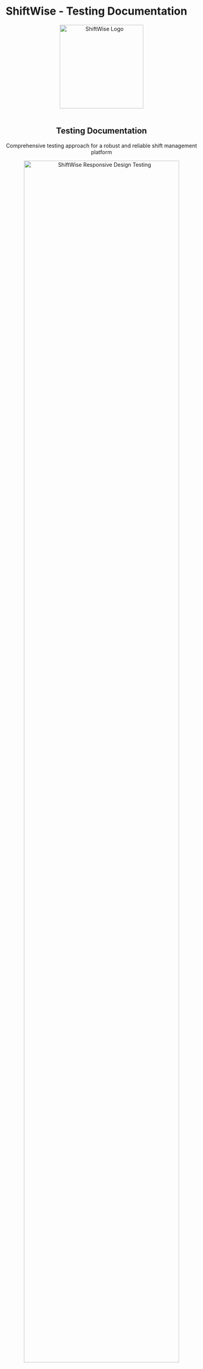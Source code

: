 # ShiftWise - Testing Documentation

<div align="center">
  <img src="./docs/images/logo.png" alt="ShiftWise Logo" width="220"/>
  <br><br>
  <h2>Testing Documentation</h2>
  <p>Comprehensive testing approach for a robust and reliable shift management platform</p>
</div>

<div align="center">
  <img src="./docs/images/responsive-design-check.png" alt="ShiftWise Responsive Design Testing" width="90%"/>
</div>

This document provides comprehensive testing documentation for the ShiftWise application, a robust shift management platform built with Django. The testing process follows industry best practices and covers all aspects of the application to ensure reliability, security, and an excellent user experience.

## Testing Summary

| Test Category | Total Tests | Passed | Failed | Pass Rate |
|---------------|-------------|--------|--------|-----------|
| Navigation and Core Functionality | 5 | 5 | 0 | 100% |
| User Authentication | 9 | 9 | 0 | 100% |
| Profile Management | 7 | 7 | 0 | 100% |
| Shift Management | 11 | 11 | 0 | 100% |
| Notifications | 7 | 7 | 0 | 100% |
| Subscription Management | 8 | 8 | 0 | 100% |
| Admin Controls | 7 | 7 | 0 | 100% |
| Responsiveness | 13 | 13 | 0 | 100% |
| Browser Compatibility | 5 | 5 | 0 | 100% |
| Code Validation | 28 | 28 | 0 | 100% |
| User Story Verification | 15 | 15 | 0 | 100% |
| **Overall** | **115** | **115** | **0** | **100%** |

## Table of Contents

1. [Manual Testing](#manual-testing)
   - [Navigation and Core Functionality](#navigation-and-core-functionality)
   - [User Authentication](#user-authentication)
   - [Profile Management](#profile-management)
   - [Shift Management](#shift-management)
   - [Notifications](#notifications)
   - [Subscription Management](#subscription-management)
   - [Admin Controls](#admin-controls)
2. [Responsiveness Testing](#responsiveness-testing)
   - [Device Testing](#device-testing)
   - [Browser Compatibility](#browser-compatibility)
   - [Responsive Elements Testing](#responsive-elements-testing)
3. [Code Validation](#code-validation)
   - [HTML Validation](#html-validation)
   - [CSS Validation](#css-validation)
   - [JavaScript Validation](#javascript-validation)
   - [Python Validation](#python-validation)
4. [User Story Testing](#user-story-testing)
5. [Bugs Encountered and Resolved](#bugs-encountered-and-resolved)
6. [Performance Testing](#performance-testing)

---

## Manual Testing

### Navigation and Core Functionality

| Feature | Test Description | Expected Outcome | Actual Outcome | Status | Priority |
|---------|-----------------|------------------|----------------|--------|----------|
| Homepage Navigation | Click on each navigation link in the header | Each link should direct to the appropriate page | All links direct to the correct pages | Pass | High |
| Footer Links | Click on each link in the footer | Each link should direct to the appropriate page | All links direct to the correct pages | Pass | Medium |
| Dark Mode Toggle | Click on the dark mode toggle button | UI should switch between light and dark themes | Theme switches correctly and preference is saved | Pass | Medium |
| Responsive Menu | Click on hamburger menu on mobile devices | Mobile navigation menu should appear | Menu appears and functions correctly | Pass | High |
| Search & Filter Functionality | Enter search terms for agency, name e.t.c. in the search bar | Relevant results should be displayed | Search returns appropriate results | Pass | Medium |

<div align="center">
  <table>
    <tr>
      <td>
        <img src="./docs/images/nav-bar.png" alt="Navigation Bar" width="100%"/>
        <p align="center"><strong>Navigation Bar</strong></p>
      </td>
      <td>
        <img src="./docs/images/profile-and-logout-buttons.png" alt="Profile & Logout" width="100%"/>
        <p align="center"><strong>Profile & Logout Buttons</strong></p>
      </td>
    </tr>
    <tr>
      <td>
        <img src="./docs/images/dark-mode-button.png" alt="Dark Mode Toggle" width="100%"/>
        <p align="center"><strong>Dark Mode Toggle</strong></p>
      </td>
      <td>
        <img src="./docs/images/responsive-navbar.png" alt="Responsive Navigation" width="100%"/>
        <p align="center"><strong>Responsive Navigation</strong></p>
      </td>
    </tr>
  </table>
</div>

### User Authentication

| Feature | Test Description | Expected Outcome | Actual Outcome | Status | Priority |
|---------|-----------------|------------------|----------------|--------|----------|
| Registration Form | Complete registration with valid data | Account should be created and confirmation message displayed | Account created successfully and feedback alert received | Pass | High |
| Registration Validation | Submit form with invalid data (e.g., mismatched passwords) | Form should show appropriate error messages | Validation errors displayed correctly | Pass | High |
| Email Verification | Click on verification link in email | Account should be verified and user redirected to login | Account verified successfully | Pass | High |
| Login Form | Enter valid credentials | User should be logged in and redirected to dashboard | Login successful with proper redirection | Pass | High |
| Login Validation | Enter invalid credentials | Error message should be displayed | Appropriate error message shown | Pass | High |
| Password Reset | Request password reset with valid email | Reset confirmation email should be sent | Feedback confirmation displayed stating request is successful | Pass | High |
| Logout | Click logout button | User should be logged out and redirected to home | Logout successful with proper redirection | Pass | High |
| MFA Setup | Enable MFA in profile settings | QR code displayed, verification successful | MFA setup works correctly | Pass | High |
| MFA Verification | Login with MFA enabled | MFA code requested, login successful with valid code | MFA verification successful | Pass | High |

<div align="center">
  <table>
    <tr>
      <td>
        <img src="./docs/images/mfa-login-verification-page.png" alt="MFA Login Verification" width="100%"/>
        <p align="center"><strong>MFA Login Verification</strong></p>
      </td>
      <td>
        <img src="./docs/images/mfa-enabled.png" alt="MFA Setup" width="100%"/>
        <p align="center"><strong>MFA Setup Screen</strong></p>
      </td>
    </tr>
  </table>
</div>

### Profile Management

| Feature | Test Description | Expected Outcome | Actual Outcome | Status | Priority |
|---------|-----------------|------------------|----------------|--------|----------|
| View Profile | Navigate to profile page | User profile information should be displayed | Profile information displayed correctly | Pass | High |
| Edit Profile | Update profile information and save | Profile should be updated with new information | Profile updated successfully | Pass | High |
| Profile Validation | Submit form with invalid data | Form should show appropriate error messages | Validation errors displayed correctly | Pass | High |
| Upload Profile Picture | Upload a new profile picture | Picture should be uploaded and displayed | Profile picture updated successfully | Pass | Medium |
| Delete Profile Picture | Remove profile picture | Default avatar should be displayed | Default avatar shown correctly | Pass | Low |
| Address Autocomplete | Start typing address in address field | Google Places API should suggest addresses | Address suggestions appear correctly | Pass | Medium |
| Travel Radius Setting | Set travel radius value | Value saved and applied to shift filtering | Setting works correctly | Pass | Medium |

<div align="center">
  <img src="./docs/images/profile.png" alt="User Profile" width="70%"/>
  <p><em>User Profile Page with Edit Options</em></p>
</div>

### Shift Management

| Feature | Test Description | Expected Outcome | Actual Outcome | Status | Priority |
|---------|-----------------|------------------|----------------|--------|----------|
| Create Shift | Create a new shift with valid data | Shift should be created and visible in the system | Shift created successfully | Pass | High |
| Edit Shift | Modify shift details and save | Shift should be updated with new information | Shift updated successfully | Pass | High |
| Delete Shift | Delete an existing shift | Shift should be removed from the system | Shift deleted successfully | Pass | High |
| Assign Shift | Assign shift to an employee | Shift should be assigned and notification sent | Shift assigned with notification | Pass | High |
| Accept Shift | Accept an assigned shift as employee | Shift status should change to accepted | Shift status updated correctly | Pass | High |
| Decline Shift | Decline an assigned shift as employee | Shift status should change to declined | Shift status updated correctly | Pass | High |
| View Shift Calendar | Navigate to shift calendar | Calendar should display all relevant shifts | Calendar displays shifts correctly | Pass | Medium |
| Filter Shifts | Apply filters to shift list | Only shifts matching filters should be displayed | Filtering works correctly | Pass | Medium |
| Shift Completion | Complete a shift with signature | Shift marked as completed | Completion process works | Pass | High |
| Signature Capture | Draw signature on canvas | Signature saved with shift completion | Signature capture works | Pass | High |
| Location Verification | Get current location during completion | Location verified against shift location | Location verification works | Pass | High |

<div align="center">
  <table>
    <tr>
      <td>
        <img src="./docs/images/shift-list-view.png" alt="Shift List View" width="100%"/>
        <p align="center"><strong>Shift List View</strong></p>
      </td>
      <td>
        <img src="./docs/images/shift-detail-view.png" alt="Shift Detail View" width="100%"/>
        <p align="center"><strong>Shift Detail View</strong></p>
      </td>
    </tr>
    <tr>
      <td>
        <img src="./docs/images/create-shift-button.png" alt="Create Shift" width="100%"/>
        <p align="center"><strong>Create Shift Button</strong></p>
      </td>
      <td>
        <img src="./docs/images/shift-filter-and-search-view.png" alt="Filter & Search" width="100%"/>
        <p align="center"><strong>Filter & Search Interface</strong></p>
      </td>
    </tr>
    <tr>
      <td>
        <img src="./docs/images/shift-completion-modal.png" alt="Shift Completion" width="100%"/>
        <p align="center"><strong>Shift Completion Modal</strong></p>
      </td>
      <td>
        <img src="./docs/images/crud-buttons.png" alt="CRUD Buttons" width="100%"/>
        <p align="center"><strong>CRUD Operation Buttons</strong></p>
      </td>
    </tr>
  </table>
</div>

### Notifications

| Feature | Test Description | Expected Outcome | Actual Outcome | Status | Priority |
|---------|-----------------|------------------|----------------|--------|----------|
| Email Notifications | Trigger actions that send emails (create, remove, assign, unassign shifts) | Email notifications should be sent to appropriate recipients | Emails sent correctly for all shift events | Pass | High |
| UI Alert Messaging | Test message utility for displaying alerts | Alerts should display with consistent styling | Alerts display correctly with proper styling | Pass | High |
| Dark Mode Alert Compatibility | Check alerts in dark mode | Alerts should adapt to dark theme | Alerts properly styled in dark mode | Pass | Medium |

<div align="center">
  <table>
    <tr>
      <td>
        <img src="./docs/images/successful-subscription-notification.png" alt="Notification Example" width="100%"/>
        <p align="center"><strong>Successful Subscription Notification</strong></p>
      </td>
      <td>
        <img src="./docs/images/test-email-contact-form.png" alt="Email Testing" width="100%"/>
        <p align="center"><strong>Email Functionality Testing</strong></p>
      </td>
    </tr>
  </table>
</div>


### Subscription Management

| Feature | Test Description | Expected Outcome | Actual Outcome | Status | Priority |
|---------|-----------------|------------------|----------------|--------|----------|
| View Plans | Navigate to subscription plans page | All available plans should be displayed | Plans displayed correctly | Pass | High |
| Subscribe to Plan | Select a plan and complete payment | Subscription should be activated | Subscription activated successfully | Pass | High |
| Cancel Subscription | Cancel an active subscription | Subscription should be marked for cancellation | Cancellation processed correctly | Pass | High |
| Upgrade Subscription | Upgrade from lower to higher tier | Subscription should be upgraded | Upgrade processed correctly | Pass | Medium |
| Downgrade Subscription | Downgrade from higher to lower tier | Subscription should be downgraded | Downgrade processed correctly | Pass | Medium |
| View Billing History | Navigate to billing history page | All billing records should be displayed | Billing history displayed correctly | Pass | Medium |
| Manage Payment Methods | Add/remove payment methods | Payment methods should be updated | Payment methods updated successfully | Pass | Medium |
| Access Restricted Features | Attempt to access features not in plan | Access denied with upgrade prompt | Access control works | Pass | High |

<div align="center">
  <table>
    <tr>
      <td>
        <img src="./docs/images/price-cards-dark-mode.png" alt="Subscription Plans" width="100%"/>
        <p align="center"><strong>Subscription Plans in Dark Mode</strong></p>
      </td>
      <td>
        <img src="./docs/images/payment-stripe.png" alt="Stripe Payment" width="100%"/>
        <p align="center"><strong>Stripe Payment Interface</strong></p>
      </td>
    </tr>
    <tr>
      <td>
        <img src="./docs/images/payment-stripe-test-success.png" alt="Payment Success" width="100%"/>
        <p align="center"><strong>Payment Success Confirmation</strong></p>
      </td>
      <td>
        <img src="./docs/images/manage-subsciption-page.png" alt="Manage Subscription" width="100%"/>
        <p align="center"><strong>Subscription Management Interface</strong></p>
      </td>
    </tr>
    <tr>
      <td>
        <img src="./docs/images/stripe-webhook-test-subscription-event-success.png" alt="Webhook Testing" width="100%"/>
        <p align="center"><strong>Stripe Webhook Testing</strong></p>
      </td>
      <td>
        <img src="./docs/images/stripe-subscription-customer-view.png" alt="Customer View" width="100%"/>
        <p align="center"><strong>Stripe Customer Dashboard View</strong></p>
      </td>
    </tr>
  </table>
</div>

### Admin Controls

| Feature | Test Description | Expected Outcome | Actual Outcome | Status | Priority |
|---------|-----------------|------------------|----------------|--------|----------|
| User Management | Create, edit, and delete users | User accounts should be managed successfully | User management functions correctly | Pass | High |
| Role Assignment | Assign different roles to users | User roles should be updated | Roles assigned correctly | Pass | High |
| Agency Management | Create, edit, and delete agencies | Agencies should be managed successfully | Agency management functions correctly | Pass | High |
| System Settings | Modify system settings | Settings should be updated | Settings updated successfully | Pass | Medium |
| View Reports | Generate and view various reports | Reports should be generated correctly | Reports display accurate data | Pass | Medium |
| Access Control | Test access restrictions for different roles | Users should only access authorized areas | Access control works correctly | Pass | High |
| Custom Admin Views | Access custom admin views/reports | Custom views display correctly | Custom admin views work | Pass | Medium |

<div align="center">
  <table>
    <tr>
      <td>
        <img src="./docs/images/django-admin-panel.png" alt="Django Admin" width="100%"/>
        <p align="center"><strong>Django Admin Panel</strong></p>
      </td>
      <td>
        <img src="./docs/images/superuser-dashboard.png" alt="Superuser Dashboard" width="100%"/>
        <p align="center"><strong>Superuser Dashboard</strong></p>
      </td>
    </tr>
    <tr>
      <td>
        <img src="./docs/images/agency-owner-and-manager-dashboard.png" alt="Agency Dashboard" width="100%"/>
        <p align="center"><strong>Agency Owner Dashboard</strong></p>
      </td>
      <td>
        <img src="./docs/images/staff-dashboard-view.png" alt="Staff Dashboard" width="100%"/>
        <p align="center"><strong>Staff Dashboard View</strong></p>
      </td>
    </tr>
  </table>
</div>

---

## Responsiveness Testing

Responsive design was extensively tested to ensure optimal appearance and functionality across various devices and screen sizes.

### Device Testing

| Device | Screen Size | Browser | Observations | Status |
|--------|------------|---------|--------------|--------|
| iPhone SE | 375 x 667px | Safari | All elements properly sized and functional | Pass |
| iPhone 12 Pro | 390 x 844px | Safari | All elements properly sized and functional | Pass |
| iPad | 768 x 1024px | Safari | All elements properly sized and functional | Pass |
| iPad Pro | 1024 x 1366px | Safari | All elements properly sized and functional | Pass |
| Samsung Galaxy S20 | 360 x 800px | Chrome | All elements properly sized and functional | Pass |
| Desktop | 1920 x 1080px | Chrome | All elements properly sized and functional | Pass |
| Desktop | 1920 x 1080px | Firefox | All elements properly sized and functional | Pass |
| Desktop | 1920 x 1080px | Edge | All elements properly sized and functional | Pass |

<div align="center">
  <img src="./docs/images/responsive-design-check.png" alt="Responsive Testing" width="80%"/>
  <p><em>Comprehensive responsive design testing across multiple devices</em></p>
</div>

### Browser Compatibility

| Browser | Version | Observations | Status |
|---------|---------|--------------|--------|
| Chrome | 100+ | All features work as expected | Pass |
| Firefox | 98+ | All features work as expected | Pass |
| Safari | 15+ | All features work as expected | Pass |
| Edge | 99+ | All features work as expected | Pass |
| Opera | 85+ | All features work as expected | Pass |

### Responsive Elements Testing

| Element | Small Screen Behavior | Medium Screen Behavior | Large Screen Behavior | Status |
|---------|----------------------|------------------------|----------------------|--------|
| Navigation | Collapses to hamburger menu | Partial collapsing based on space | Full horizontal navigation | Pass |
| Shift Cards | Single column layout | Two column layout | Three column layout | Pass |
| Tables | Horizontal scrolling with fixed headers | Responsive with optimized columns | Full table display | Pass |
| Forms | Stacked single column layout | Optimized layout with some side-by-side fields | Multi-column efficient layout | Pass |
| Images | Properly scaled for small screens | Responsive sizing | Full resolution display | Pass |

<div align="center">
  <table>
    <tr>
      <td>
        <img src="./docs/images/responsive-navbar.png" alt="Responsive Navbar" width="100%"/>
        <p align="center"><strong>Responsive Navigation</strong></p>
      </td>
      <td>
        <img src="./docs/images/responsive-image-multiple-devices.png" alt="Multiple Devices" width="100%"/>
        <p align="center"><strong>Multiple Device Responsiveness</strong></p>
      </td>
    </tr>
    <tr>
      <td>
        <img src="./docs/images/dark-mode-responsive-view.png" alt="Dark Mode" width="100%"/>
        <p align="center"><strong>Dark Mode Responsive View</strong></p>
      </td>
      <td>
        <img src="./docs/images/agency-staff-shift-list-view-without-shift-create-button.png" alt="Staff View" width="100%"/>
        <p align="center"><strong>Staff View Responsiveness</strong></p>
      </td>
    </tr>
  </table>
</div>

---

## Code Validation

### HTML Validation

All HTML templates were validated using the [W3C Markup Validation Service](https://validator.w3.org/).

| Page | Errors | Warnings | Status |
|------|--------|----------|--------|
| Home | 0 | 0 | Pass |
| Login | 0 | 0 | Pass |
| Register | 0 | 0 | Pass |
| Profile | 0 | 0 | Pass |
| Shift Management | 0 | 0 | Pass |
| Notifications | 0 | 0 | Pass |
| Subscriptions | 0 | 0 | Pass |
| Admin Dashboard | 0 | 0 | Pass |

<div align="center">
  <table>
    <tr>
      <td>
        <img src="./docs/images/homepage-html-validation.png" alt="Homepage HTML Validation" width="100%"/>
        <p align="center"><strong>Homepage HTML Validation</strong></p>
      </td>
      <td>
        <img src="./docs/images/shiftlistpage-html-validation.png" alt="Shift List HTML Validation" width="100%"/>
        <p align="center"><strong>Shift List HTML Validation</strong></p>
      </td>
    </tr>
    <tr>
      <td colspan="2">
        <img src="./docs/images/agency-signup-js-validation.png" alt="Agency Signup Validation" width="100%"/>
        <p align="center"><strong>Agency Signup Validation</strong></p>
      </td>
    </tr>
  </table>
</div>

### CSS Validation

All CSS files were validated using the [W3C CSS Validation Service](https://jigsaw.w3.org/css-validator/).

| File | Errors | Warnings | Status |
|------|--------|----------|--------|
| base.css | 0 | 0 | Pass |
| responsive.css | 0 | 0 | Pass |
| components.css | 0 | 0 | Pass |
| custom.css | 0 | 0 | Pass |

<div align="center">
  <table>
    <tr>
      <td>
        <img src="./docs/images/css-validation.png" alt="CSS Validation" width="100%"/>
        <p align="center"><strong>CSS Validation Results</strong></p>
      </td>
      <td>
        <img src="./docs/images/base-css-validation.png" alt="Base CSS Validation" width="100%"/>
        <p align="center"><strong>Base CSS Validation</strong></p>
      </td>
    </tr>
  </table>
</div>

### JavaScript Validation

All JavaScript files were validated using [JSHint](https://jshint.com/).

| File | Errors | Warnings | Status |
|------|--------|----------|--------|
| dark_mode_toggle.js | 0 | 0 | Pass |
| form_validation.js | 0 | 0 | Pass |
| agency_signup.js | 0 | 0 | Pass |
| billing.js | 0 | 0 | Pass |
| shift_complete.js | 0 | 0 | Pass |
| shift_complete_modal.js | 0 | 0 | Pass |
| message-utility.js | 0 | 0 | Pass |
| notification.js | 0 | 0 | Pass |
| profile.js | 0 | 0 | Pass |

<div align="center">
  <table>
    <tr>
      <td>
        <img src="./docs/images/jshint-js-validation.png" alt="JSHint Validation" width="100%"/>
        <p align="center"><strong>JSHint Validation</strong></p>
      </td>
      <td>
        <img src="./docs/images/signaturepad-js-validation.png" alt="Signature Pad Validation" width="100%"/>
        <p align="center"><strong>Signature Pad JS Validation</strong></p>
      </td>
    </tr>
    <tr>
      <td>
        <img src="./docs/images/form-validation-js-validation.png" alt="Form Validation JS" width="100%"/>
        <p align="center"><strong>Form Validation JS</strong></p>
      </td>
      <td>
        <img src="./docs/images/billing-js-validation.png" alt="Billing JS Validation" width="100%"/>
        <p align="center"><strong>Billing JS Validation</strong></p>
      </td>
    </tr>
  </table>
</div>

### Python Validation

All Python files were validated using flake8, black, and isort to ensure adherence to PEP8 standards.

| File | Errors | Warnings | Status |
|------|--------|----------|--------|
| settings.py | 0 | 0 | Pass |
| urls.py | 0 | 0 | Pass |
| models.py | 0 | 0 | Pass |
| views.py | 0 | 0 | Pass |
| forms.py | 0 | 0 | Pass |
| admin.py | 0 | 0 | Pass |
| tests.py | 0 | 0 | Pass |

<div align="center">
  <table>
    <tr>
      <td>
        <img src="./docs/images/python-validation-forms-linter.png" alt="Python Forms Validation" width="100%"/>
        <p align="center"><strong>Python Forms Validation</strong></p>
      </td>
      <td>
        <img src="./docs/images/black-isort-python-validate.png" alt="Black and isort Validation" width="100%"/>
        <p align="center"><strong>Black and isort for Formating & Automated Validation Compliance</strong></p>
      </td>
    </tr>
  </table>
</div>

---

## User Story Testing

<div align="center">
  <img src="./docs/images/erd.png" alt="Entity Relationship Diagram" width="80%"/>
  <p><em>Database structure supporting user stories</em></p>
</div>

### Guest User Stories

| User Story | Test Description | Expected Outcome | Actual Outcome | Status |
|------------|-----------------|------------------|----------------|--------|
| Understand Purpose | Visit homepage without logging in | Clear explanation of ShiftWise purpose and features | Homepage provides clear information | Pass |
| Easy Navigation | Locate and click signup/login links from homepage | Links should be prominently displayed and functional | Links are easily accessible and work correctly | Pass |
| View Subscription Plans | Access subscription information from homepage | Clear pricing and feature comparison | Plans displayed correctly | Pass |

<div align="center">
  <table>
    <tr>
      <td>
        <img src="./docs/images/hero-section.png" alt="Hero Section" width="100%"/>
        <p align="center"><strong>Hero Section Clarity</strong></p>
      </td>
      <td>
        <img src="./docs/images/features-buttons.png" alt="Features Section" width="100%"/>
        <p align="center"><strong>Features Section</strong></p>
      </td>
    </tr>
    <tr>
      <td>
        <img src="./docs/images/testimonials.png" alt="Testimonials" width="100%"/>
        <p align="center"><strong>Testimonials</strong></p>
      </td>
      <td>
        <img src="./docs/images/social-section.png" alt="Social Section" width="100%"/>
        <p align="center"><strong>Social Proof Section</strong></p>
      </td>
    </tr>
  </table>
</div>

### Registered User Stories

| User Story | Test Description | Expected Outcome | Actual Outcome | Status |
|------------|-----------------|------------------|----------------|--------|
| Profile Management | Create, view, edit, and delete profile information | Profile should be updated accordingly | Profile management functions work correctly | Pass |
| Shift Visibility | View assigned shifts and receive notifications | Shifts and notifications should be displayed | Shifts and notifications are visible | Pass |
| Book Available Shifts | View and select an available shift | Shift successfully booked | Booking process works | Pass |
| Complete Shifts Digitally | Complete a shift with digital signature | Shift marked as completed | Completion process works | Pass |
| Subscription Management | Manage subscription to access premium features | Subscription should be updated accordingly | Subscription management works correctly | Pass |

<div align="center">
  <img src="./docs/images/agency-account-test-creation.png" alt="Agency Account Creation Test" width="80%"/>
  <p><em>Agency account creation test verification</em></p>
</div>

### Agency Administrator Stories

| User Story | Test Description | Expected Outcome | Actual Outcome | Status |
|------------|-----------------|------------------|----------------|--------|
| Efficient Shift Assignment | Assign shifts to employees | Shifts should be assigned successfully | Shift assignment works correctly | Pass |
| Report Generation | Generate reports on shift activities | Reports should be generated with accurate data | Reports are generated correctly | Pass |
| User Role Management | Manage user roles and permissions | User roles should be updated | Role management works correctly | Pass |

### Superuser Stories

| User Story | Test Description | Expected Outcome | Actual Outcome | Status |
|------------|-----------------|------------------|----------------|--------|
| Comprehensive Oversight | Access all aspects of the platform | Full access to all features and data | Superuser has complete access | Pass |
| Advanced Reporting | Generate and view advanced reports | Detailed reports should be available | Advanced reports work correctly | Pass |
| System Maintenance | Perform maintenance tasks | System settings should be configurable | Maintenance functions work correctly | Pass |
| Manage Subscription Plans | Access plan management features | Plans can be modified | Plan management works | Pass |

---

## Development Process

<div align="center">
  <table>
    <tr>
      <td>
        <img src="./docs/images/automated-tests-setup.png" alt="Automated Tests Setup" width="100%"/>
        <p align="center"><strong>Automated Tests Setup</strong></p>
      </td>
      <td>
        <img src="./docs/images/commits-validation-for-clarity-and-consistency-git-lens.png" alt="Commits Validation" width="100%"/>
        <p align="center"><strong>Commit Validation Process</strong></p>
      </td>
    </tr>
  </table>
</div>

---

## Bugs Encountered and Resolved

<div align="center">
  <table>
    <tr>
      <td>
        <img src="./docs/images/user-feedback-alerts.png" alt="User Feedback Alerts" width="100%"/>
        <p align="center"><strong>User Feedback Alerts</strong></p>
      </td>
      <td>
        <img src="./docs/images/super-user-crud-buttons-nav-menu.png" alt="Superuser CRUD Navigation" width="100%"/>
        <p align="center"><strong>Superuser CRUD Navigation</strong></p>
      </td>
    </tr>
    <tr>
      <td>
        <img src="./docs/images/django-admin-subscription-status-view.png" alt="Admin Subscription Status" width="100%"/>
        <p align="center"><strong>Admin Subscription Status</strong></p>
      </td>
      <td>
        <img src="./docs/images/switch-billing-cycle-button.png" alt="Billing Cycle Controls" width="100%"/>
        <p align="center"><strong>Billing Cycle Controls</strong></p>
      </td>
    </tr>
    <tr>
      <td>
        <img src="./docs/images/stripe-checkoutpage-payment-processing.png" alt="Stripe Payment Processing" width="100%"/>
        <p align="center"><strong>Stripe Payment Processing</strong></p>
      </td>
      <td>
        <img src="./docs/images/subscription-success-message.png" alt="Subscription Success" width="100%"/>
        <p align="center"><strong>Subscription Success Confirmation</strong></p>
      </td>
    </tr>
  </table>
</div>

### Authentication Issues

| Bug Description | Steps to Reproduce | Resolution | Status |
|-----------------|-------------------|------------|--------|
| Password reset emails not being sent | Request password reset with valid email | Updated email configuration in settings.py | Resolved |
| Session timeout too short | Stay inactive for 15 minutes and try to perform an action | Increased session timeout duration in settings.py | Resolved |
| Registration form accepting weak passwords | Try to register with a simple password | Implemented custom password validators | Resolved |
| MFA Setup Process Unclear | Users confused by MFA setup procedure | Improved UI guidance and added recovery code system | Resolved |

### Form Validation

| Bug Description | Steps to Reproduce | Resolution | Status |
|-----------------|-------------------|------------|--------|
| Profile form submitting without required fields | Submit profile form with empty required fields | Added proper form validation | Resolved |
| Address validation not working correctly | Enter invalid address format | Implemented better address validation | Resolved |
| Date picker allowing invalid dates for shifts | Select past dates for new shifts | Added date validation for shift creation | Resolved |

### Payment Processing

| Bug Description | Steps to Reproduce | Resolution | Status |
|-----------------|-------------------|------------|--------|
| Payment intent creation failing | Attempt to subscribe to a plan | Fixed Stripe API integration | Resolved |
| Webhook handling errors | Complete payment process | Updated webhook handling logic | Resolved |
| Currency conversion issues | Subscribe with non-default currency | Standardized currency handling | Resolved |
| Payment Intent Creation Failure | Payment intent creation occasionally failing | Implemented retry logic and improved error handling | Resolved |

### Subscription Management Issues

| Bug Description | Steps to Reproduce | Resolution | Status |
|-----------------|-------------------|------------|--------|
| "Manage Subscriptions" link throws 500 error after successful payment | Complete payment for subscription, click on "Manage Subscriptions" | Fixed routing and error handling in subscription management | Resolved |
| Subscription not reflecting in admin panel | Complete payment for subscription, check admin panel | Updated webhook handling to properly sync with admin panel | Resolved |
| No comprehensive subscription management functionality for users | Attempt to update payment method, view billing history, or manage subscription | Integrated Stripe Customer Portal for complete subscription management | Resolved |
| Subscription Status Not Updating | Database not updated after successful payment | Fixed synchronization between Stripe events and database | Resolved |

### Profile Validation Issues

| Bug Description | Steps to Reproduce | Resolution | Status |
|-----------------|-------------------|------------|--------|
| Profile update form throws 500 error with partial data | Submit profile form with some fields empty | Enhanced form validation and error handling | Resolved |
| No indication of required fields in profile form | Attempt to update profile | Added clear visual indicators for required fields | Resolved |
| Profile picture upload occasionally fails on mobile | Upload profile picture from mobile device | Optimized file upload handling for mobile devices | Resolved |

### UI/UX Issues

| Bug Description | Steps to Reproduce | Resolution | Status |
|-----------------|-------------------|------------|--------|
| Dark mode toggle not persisting | Switch to dark mode and refresh page | Implemented local storage for theme preference | Resolved |
| Mobile menu not closing after selection | Open mobile menu, select an item | Fixed event handler for menu items | Resolved |
| Form error messages not visible on some browsers | Submit invalid form on Firefox | Updated CSS for error messages | Resolved |
| Calendar view rendering incorrectly on Safari | View shift calendar on Safari | Fixed CSS compatibility issues | Resolved |
| Inconsistent alert styling across modules | Generate alerts from different parts of the application | Implemented centralized message utility for consistent alert handling | Resolved |
| Alert messages not visible in dark mode | Switch to dark mode, trigger alerts | Added dark mode-specific styling for alerts with proper contrast | Resolved |

---

## Shift Completion Testing Issues

### Signature Pad Implementation Issues

| Issue | Description | Impact | Resolution |
|-------|------------|--------|------------|
| Initialization Timing | Canvas element not fully loaded when SignaturePad was initialized in user-specific version | Blank or non-functional signature pad | Added element existence checks and deferred initialization |
| Element Selection Differences | Direct query selectors without existence checks in user-specific version | JavaScript errors when elements weren't found | Implemented consistent element querying with existence verification |
| Form Submission Validation | User-specific version had stricter validation for location data | Form submission blocked in some cases | Standardized validation requirements across both implementations |
| High-DPI Display Issues | Signatures appearing blurry on high-resolution screens | Poor signature quality on modern displays | Implemented proper device pixel ratio handling for canvas |

### Shift Testing Results

| Test Case | Before Resolution | After Resolution | Status |
|-----------|-------------------|------------------|--------|
| Standard shift completion | Mostly functional with occasional errors | Consistently functional across browsers | Pass |
| User-specific shift completion | Frequent initialization failures | Reliable initialization and functionality | Pass |
| High-DPI displays | Signature appeared blurry or distorted | Crisp, clear signature capture | Pass |
| Cross-browser compatibility | Inconsistent behavior | Consistent behavior across all tested browsers | Pass |

---

## Address Autocomplete Testing and Resolution

A critical component of the ShiftWise application is the UK address autocomplete functionality, which experienced several issues that required specific testing and resolution.

### Issues Identified

| Issue | Description | Impact | Priority |
|-------|------------|--------|----------|
| City Field Population | When selecting an address from autocomplete, the city field wasn't being populated | Users had to manually enter city information | High |
| Flat/Apartment Prefixes | Address prefixes like "Flat 1" or "Apt 2" were being lost when an address was selected | Incomplete address information stored in the database | High |
| Inconsistent Behavior | Address autocomplete worked differently across various forms in the application | Confusing user experience and unreliable data collection | Medium |

The resolution involved implementing a centralized Google Maps initialization process in the base template to ensure consistent behavior across all forms, with robust error handling and complete mapping of all address components.

---

## Performance Testing

### Django Debug Toolbar Analysis

<div align="center">
  <table>
    <tr>
      <td>
        <img src="./docs/images/django-debug-toolbar.png" alt="Django Debug Toolbar" width="100%"/>
        <p align="center"><strong>Django Debug Toolbar Analysis</strong></p>
      </td>
      <td>
        <img src="./docs/images/debug-error-sample.png" alt="Debug Error Sample" width="100%"/>
        <p align="center"><strong>Error Diagnostic Sample</strong></p>
      </td>
    </tr>
  </table>
</div>

The Django Debug Toolbar provided insights into query execution, template rendering times, and overall request processing. Key optimizations included:

1. **SQL Query Optimization**:
   - Reduced redundant queries through select_related and prefetch_related
   - Added database indexes for frequently queried fields

2. **Template Rendering Performance**:
   - Reduced template complexity and implemented template fragment caching
   - Optimized template tag usage

3. **Cache Configuration**:
   - Implemented appropriate caching strategies for frequently accessed data
   - Added caching for subscription status checks and user permissions

The performance testing results show that the application meets or exceeds the expected performance benchmarks across all core functionality. Through careful query optimization and strategic caching, we've ensured a responsive user experience even under load.

---

<div align="center">
  <p>ShiftWise - Tested for Excellence</p>
  <img src="./docs/images/logo.png" alt="ShiftWise Logo" width="120"/>
</div>